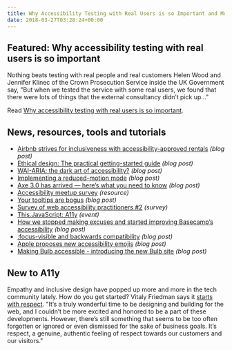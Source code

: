 ```yaml
---
title: Why Accessibility Testing with Real Users is so Important and More
date: 2018-03-27T03:28:24+00:00
---
```


## Featured: Why accessibility testing with real users is so important

Nothing beats testing with real people and real customers Helen Wood and Jennifer Klinec of the Crown Prosecution Service inside the UK Government say, "But when we tested the service with some real users, we found that there were lots of things that the external consultancy didn’t pick up..."

Read [Why accessibility testing with real users is so important](https://accessibility.blog.gov.uk/2018/03/20/why-accessibility-testing-with-real-users-is-so-important/).

## News, resources, tools and tutorials

- [Airbnb strives for inclusiveness with accessibility-approved rentals](https://www.fastcompany.com/40545507/airbnb-strives-for-inclusiveness-with-accessibility-approved-rentals) *(blog post)*
- [Ethical design: The practical getting-started guide](https://www.smashingmagazine.com/2018/03/ethical-design-practical-getting-started-guide/) *(blog post)*
- [WAI-ARIA: the dark art of accessibility?](https://diginclusion.com/blog/wai-aria-dark-art-of-accessibility/) *(blog post)*
- [Implementing a reduced-motion mode](https://hugogiraudel.com/2018/03/19/implementing-a-reduced-motion-mode/) *(blog post)*
- [Axe 3.0 has arrived — here’s what you need to know](https://www.deque.com/blog/axe-3-0-has-arrived/) *(blog post)*
- [Accessibility meetup survey](http://www.dennisdeacon.com/a11y-meetup-survey-2018/index.html) *(resource)*
- [Your tooltips are bogus](http://www.heydonworks.com/article/your-tooltips-are-bogus) *(blog post)*
- [Survey of web accessibility practitioners #2](https://webaim.org/projects/practitionersurvey2/) *(survey)*
- [This.JavaScript: A11y](https://www.thisdot.co/javascript/05-17-2018) *(event)*
- [How we stopped making excuses and started improving Basecamp’s accessibility](https://m.signalvnoise.com/how-we-stopped-making-excuses-and-started-improving-basecamps-accessibility-5f45eb246aa3) *(blog post)*
- [:focus-visible and backwards compatibility](https://developer.paciellogroup.com/blog/2018/03/focus-visible-and-backwards-compatibility/) *(blog post)*
- [Apple proposes new accessibility emojis](https://blog.emojipedia.org/apple-proposes-new-accessibility-emojis/) *(blog post)*
- [Making Bulb accessible - introducing the new Bulb site](https://bulb.co.uk/blog/making-bulb-accessible-introducing-the-new-bulb-site) *(blog post)*

## New to A11y

Empathy and inclusive design have popped up more and more in the tech community lately. How do you get started? Vitaly Friedman says it [starts with respect](https://www.smashingmagazine.com/2018/01/respect-always-comes-first/). "It’s a truly wonderful time to be designing and building for the web, and I couldn’t be more excited and honored to be a part of these developments. However, there’s still something that seems to be too often forgotten or ignored or even dismissed for the sake of business goals. It’s respect, a genuine, authentic feeling of respect towards our customers and our visitors."
